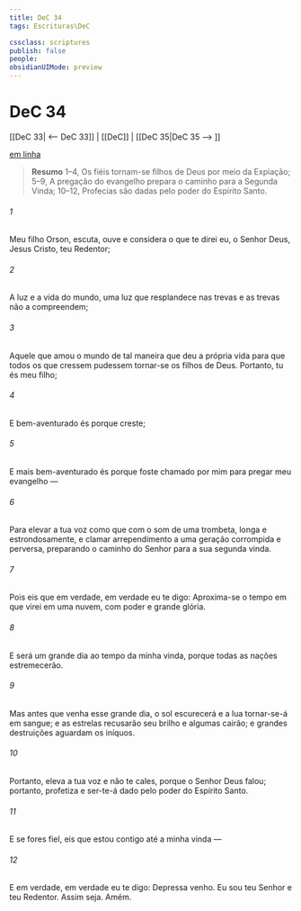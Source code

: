```yaml
---
title: DeC 34
tags: Escrituras\DeC

cssclass: scriptures
publish: false
people:
obsidianUIMode: preview
---
```


# DeC 34
[[DeC 33| <-- DeC 33]] | [[DeC]] | [[DeC 35|DeC 35 --> ]]

[em linha](https://churchofjesuschrist.org/study/scriptures/dc-testament/dc/34?lang=por)

> __Resumo__
1–4, Os fiéis tornam-se filhos de Deus por meio da Expiação; 5–9, A pregação do evangelho prepara o caminho para a Segunda Vinda; 10–12, Profecias são dadas pelo poder do Espírito Santo.

###### 1 
Meu filho Orson, escuta, ouve e considera o que te direi eu, o Senhor Deus, Jesus Cristo, teu Redentor;

###### 2 
A luz e a vida do mundo, uma luz que resplandece nas trevas e as trevas não a compreendem;

###### 3 
Aquele que amou o mundo de tal maneira que deu a própria vida para que todos os que cressem pudessem tornar-se os filhos de Deus. Portanto, tu és meu filho;

###### 4 
E bem-aventurado és porque creste;

###### 5 
E mais bem-aventurado és porque foste chamado por mim para pregar meu evangelho —

###### 6 
Para elevar a tua voz como que com o som de uma trombeta, longa e estrondosamente, e clamar arrependimento a uma geração corrompida e perversa, preparando o caminho do Senhor para a sua segunda vinda.

###### 7 
Pois eis que em verdade, em verdade eu te digo: Aproxima-se o tempo em que virei em uma nuvem, com poder e grande glória.

###### 8 
E será um grande dia ao tempo da minha vinda, porque todas as nações estremecerão.

###### 9 
Mas antes que venha esse grande dia, o sol escurecerá e a lua tornar-se-á em sangue; e as estrelas recusarão seu brilho e algumas cairão; e grandes destruições aguardam os iníquos.

###### 10 
Portanto, eleva a tua voz e não te cales, porque o Senhor Deus falou; portanto, profetiza e ser-te-á dado pelo poder do Espírito Santo.

###### 11 
E se fores fiel, eis que estou contigo até a minha vinda —

###### 12 
E em verdade, em verdade eu te digo: Depressa venho. Eu sou teu Senhor e teu Redentor. Assim seja. Amém.

